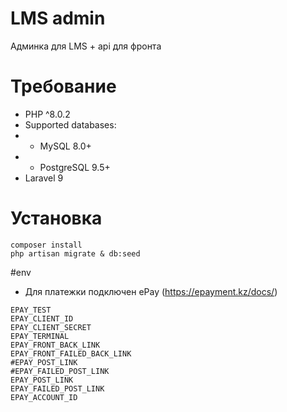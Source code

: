 # LMS admin
Админка для LMS + api для фронта
# Требование
- PHP ^8.0.2
- Supported databases:
- -  MySQL 8.0+
- - PostgreSQL 9.5+
- Laravel 9
# Установка
```
composer install
php artisan migrate & db:seed
```
#env
- Для платежки подключен ePay (https://epayment.kz/docs/)
```
EPAY_TEST
EPAY_CLIENT_ID
EPAY_CLIENT_SECRET
EPAY_TERMINAL
EPAY_FRONT_BACK_LINK
EPAY_FRONT_FAILED_BACK_LINK
#EPAY_POST_LINK
#EPAY_FAILED_POST_LINK
EPAY_POST_LINK
EPAY_FAILED_POST_LINK
EPAY_ACCOUNT_ID
```
